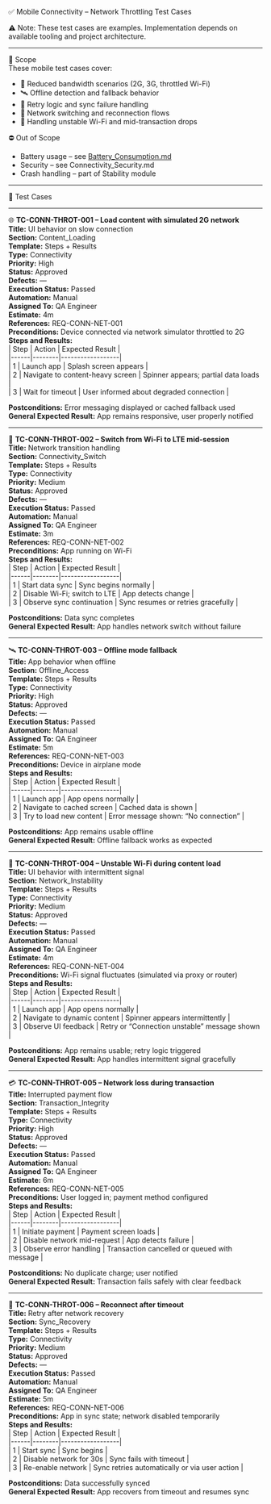✅ Mobile Connectivity – Network Throttling Test Cases

⚠️ Note: These test cases are examples. Implementation depends on available tooling and project architecture.

---

🎯 Scope  
These mobile test cases cover:  
- 📶 Reduced bandwidth scenarios (2G, 3G, throttled Wi-Fi)  
- 🛰️ Offline detection and fallback behavior  
- 🔄 Retry logic and sync failure handling  
- 📡 Network switching and reconnection flows  
- 📲 Handling unstable Wi-Fi and mid-transaction drops

⛔ Out of Scope  
- Battery usage – see [Battery_Consumption.md](../Performance/Battery_Consumption.md)  
- Security – see Connectivity_Security.md  
- Crash handling – part of Stability module

---

🧪 Test Cases

---

🌐 **TC-CONN-THROT-001 – Load content with simulated 2G network**  
**Title:** UI behavior on slow connection  
**Section:** Content_Loading  
**Template:** Steps + Results  
**Type:** Connectivity  
**Priority:** High  
**Status:** Approved  
**Defects:** —  
**Execution Status:** Passed  
**Automation:** Manual  
**Assigned To:** QA Engineer  
**Estimate:** 4m  
**References:** REQ-CONN-NET-001  
**Preconditions:** Device connected via network simulator throttled to 2G  
**Steps and Results:**  
| Step | Action | Expected Result |  
|------|--------|------------------|  
| 1 | Launch app | Splash screen appears |  
| 2 | Navigate to content-heavy screen | Spinner appears; partial data loads |  
| 3 | Wait for timeout | User informed about degraded connection |

**Postconditions:** Error messaging displayed or cached fallback used  
**General Expected Result:** App remains responsive, user properly notified

---

📡 **TC-CONN-THROT-002 – Switch from Wi-Fi to LTE mid-session**  
**Title:** Network transition handling  
**Section:** Connectivity_Switch  
**Template:** Steps + Results  
**Type:** Connectivity  
**Priority:** Medium  
**Status:** Approved  
**Defects:** —  
**Execution Status:** Passed  
**Automation:** Manual  
**Assigned To:** QA Engineer  
**Estimate:** 3m  
**References:** REQ-CONN-NET-002  
**Preconditions:** App running on Wi-Fi  
**Steps and Results:**  
| Step | Action | Expected Result |  
|------|--------|------------------|  
| 1 | Start data sync | Sync begins normally |  
| 2 | Disable Wi-Fi; switch to LTE | App detects change |  
| 3 | Observe sync continuation | Sync resumes or retries gracefully |

**Postconditions:** Data sync completes  
**General Expected Result:** App handles network switch without failure

---

🛰️ **TC-CONN-THROT-003 – Offline mode fallback**  
**Title:** App behavior when offline  
**Section:** Offline_Access  
**Template:** Steps + Results  
**Type:** Connectivity  
**Priority:** High  
**Status:** Approved  
**Defects:** —  
**Execution Status:** Passed  
**Automation:** Manual  
**Assigned To:** QA Engineer  
**Estimate:** 5m  
**References:** REQ-CONN-NET-003  
**Preconditions:** Device in airplane mode  
**Steps and Results:**  
| Step | Action | Expected Result |  
|------|--------|------------------|  
| 1 | Launch app | App opens normally |  
| 2 | Navigate to cached screen | Cached data is shown |  
| 3 | Try to load new content | Error message shown: “No connection” |

**Postconditions:** App remains usable offline  
**General Expected Result:** Offline fallback works as expected

---

📶 **TC-CONN-THROT-004 – Unstable Wi-Fi during content load**  
**Title:** UI behavior with intermittent signal  
**Section:** Network_Instability  
**Template:** Steps + Results  
**Type:** Connectivity  
**Priority:** Medium  
**Status:** Approved  
**Defects:** —  
**Execution Status:** Passed  
**Automation:** Manual  
**Assigned To:** QA Engineer  
**Estimate:** 4m  
**References:** REQ-CONN-NET-004  
**Preconditions:** Wi-Fi signal fluctuates (simulated via proxy or router)  
**Steps and Results:**  
| Step | Action | Expected Result |  
|------|--------|------------------|  
| 1 | Launch app | App opens normally |  
| 2 | Navigate to dynamic content | Spinner appears intermittently |  
| 3 | Observe UI feedback | Retry or “Connection unstable” message shown |

**Postconditions:** App remains usable; retry logic triggered  
**General Expected Result:** App handles intermittent signal gracefully

---

💳 **TC-CONN-THROT-005 – Network loss during transaction**  
**Title:** Interrupted payment flow  
**Section:** Transaction_Integrity  
**Template:** Steps + Results  
**Type:** Connectivity  
**Priority:** High  
**Status:** Approved  
**Defects:** —  
**Execution Status:** Passed  
**Automation:** Manual  
**Assigned To:** QA Engineer  
**Estimate:** 6m  
**References:** REQ-CONN-NET-005  
**Preconditions:** User logged in; payment method configured  
**Steps and Results:**  
| Step | Action | Expected Result |  
|------|--------|------------------|  
| 1 | Initiate payment | Payment screen loads |  
| 2 | Disable network mid-request | App detects failure |  
| 3 | Observe error handling | Transaction cancelled or queued with message |

**Postconditions:** No duplicate charge; user notified  
**General Expected Result:** Transaction fails safely with clear feedback

---

🔁 **TC-CONN-THROT-006 – Reconnect after timeout**  
**Title:** Retry after network recovery  
**Section:** Sync_Recovery  
**Template:** Steps + Results  
**Type:** Connectivity  
**Priority:** Medium  
**Status:** Approved  
**Defects:** —  
**Execution Status:** Passed  
**Automation:** Manual  
**Assigned To:** QA Engineer  
**Estimate:** 5m  
**References:** REQ-CONN-NET-006  
**Preconditions:** App in sync state; network disabled temporarily  
**Steps and Results:**  
| Step | Action | Expected Result |  
|------|--------|------------------|  
| 1 | Start sync | Sync begins |  
| 2 | Disable network for 30s | Sync fails with timeout |  
| 3 | Re-enable network | Sync retries automatically or via user action |

**Postconditions:** Data successfully synced  
**General Expected Result:** App recovers from timeout and resumes sync
